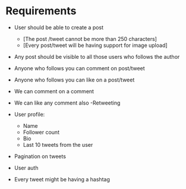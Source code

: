 # Requirements

- User should be able to create a post
    - [The post /tweet cannot be more than 250 characters]
    - [Every post/tweet will be having support for image upload]

- Any post should be visible to all those users who follows the author
- Anyone who follows you can comment on post/tweet
- Anyone who follows you can like on a post/tweet
- We can comment on a comment
- We can like any comment also
-Retweeting

- User profile:
    - Name
    - Follower count
    - Bio
    - Last 10 tweets from the user

- Pagination on tweets
- User auth

- Every tweet might be having a hashtag
